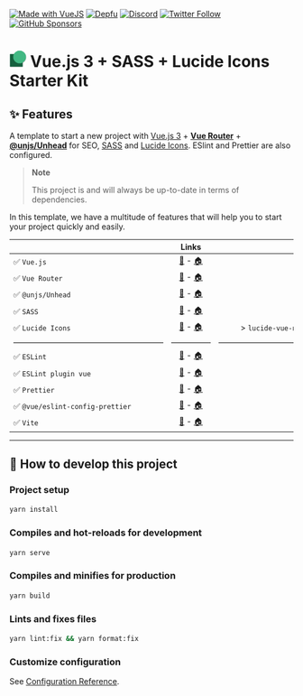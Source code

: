 [![Made with VueJS](https://img.shields.io/badge/-Made%20with%20Vue.js-4fc08d?&logo=vuedotjs&logoColor=white)](https://vuejs.org/)
[![Depfu](https://badges.depfu.com/badges/ac2694151fe2ff604e6e8c683ce9e96b/count.svg)](https://depfu.com/github/thomasbnt/template-vuejs3-sass-lucide?project_id=37224)
[![Discord](https://img.shields.io/discord/367753345575944221?color=%237289DA&label=Discord%20server&logo=discord&logoColor=white)](https://thomasbnt.dev/discord)
[![Twitter Follow](https://img.shields.io/twitter/follow/Thomasbnt_?color=%231DA1F2&label=Follow%20me&logo=Twitter)](https://twitter.com/Thomasbnt_)
[![GitHub Sponsors](https://img.shields.io/badge/Sponsor%20me%20on%20GitHub%20-%23EA54AE.svg?&logo=github-sponsors&logoColor=white)](https://github.com/sponsors/thomasbnt) 

<h1><img height="30" src="./public/favicon.png" alt="Logo of this starter kit"/>&nbsp;Vue.js 3 + SASS + Lucide Icons Starter Kit</h1>

## ✨ Features

A template to start a new project with [Vue.js 3](https://vuejs.org/) + [**Vue Router**](https://router.vuejs.org/) + [**@unjs/Unhead**](https://unhead.harlanzw.com) for SEO, [SASS](https://sass-lang.com) and [Lucide Icons](https://lucide.dev/). ESlint and Prettier are also configured.

> **Note**
>
> This project is and will always be up-to-date in terms of dependencies.

In this template, we have a multitude of features that will help you to start your project quickly and easily.


|                                 |                                                             Links                                                              |                      Version |  
|:--------------------------------|:------------------------------------------------------------------------------------------------------------------------------:|-----------------------------:|
| ✅ `Vue.js`                      |                                    [🔧](https://vuejs.org/api/) - [🏠](https://vuejs.org/)                                     |                  > `^3.2.45` |
| ✅ `Vue Router`                  |                              [🔧](https://router.vuejs.org/api/) - [🏠](https://router.vuejs.org)                              |                   > `^4.1.6` |
| ✅ `@unjs/Unhead`                |                   [🔧](https://unhead.harlanzw.com/guide/guides/usehead) - [🏠](https://unhead.harlanzw.com)                   |                  > `^1.0.15` |
| ✅ `SASS`                        |                            [🔧](https://sass-lang.com/documentation) - [🏠](https://sass-lang.com)                             |                  > `^1.56.2` |
| ✅ `Lucide Icons`                |                            [🔧](https://lucide.dev/docs/lucide-vue-next) - [🏠](https://lucide.dev)                            | > `lucide-vue-next@^0.103.0` |
| ———————————————————             |                                                             —————                                                              |             ———————————————— |
| ✅ `ESLint`                      |                       [🔧](https://eslint.org/docs/user-guide/gtting-started) - [🏠](https://eslint.org)                       |                  > `^8.29.0` |
| ✅ `ESLint plugin vue`           |                          [🔧](https://eslint.vuejs.org/user-guide/) - [🏠](https://eslint.vuejs.org/)                          |                   > `^9.3.0` |
| ✅ `Prettier`                    |                           [🔧](https://prettier.io/docs/en/index.html) - [🏠](https://prettier.io/)                            |                  >  `^2.8.0` |
| ✅ `@vue/eslint-config-prettier` | [🔧](https://github.com/vuejs/eslint-config-prettier#readme) - [🏠](https://www.npmjs.com/package/@vue/eslint-config-prettier) |                  >  `^7.0.0` |
| ✅ `Vite`                        |                                  [🔧](https://vitejs.dev/config/) - [🏠](https://vitejs.dev/)                                  |                  >  `^3.2.5` |


____
## 🚀 How to develop this project

### Project setup
```bash
yarn install
```

### Compiles and hot-reloads for development
```bash
yarn serve
```

### Compiles and minifies for production
```bash
yarn build
```

### Lints and fixes files
```bash
yarn lint:fix && yarn format:fix
```

### Customize configuration
See [Configuration Reference](https://cli.vuejs.org/config/).
